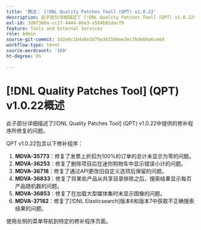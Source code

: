 ```yaml
---
title: '概述： [!DNL Quality Patches Tool] (QPT) v1.0.22'
description: 此子部分详细描述了 [!DNL Quality Patches Tool] (QPT) v1.0.22中提供的修补程序所修复的问题。
exl-id: 3d8f380a-cc27-4444-86e3-a564b01dacf0
feature: Tools and External Services
role: Admin
source-git-commit: 1d2e0c1b4a8e3d79a362500ee3ec7bde84a6ce0d
workflow-type: tm+mt
source-wordcount: '168'
ht-degree: 0%

---
```


# [!DNL Quality Patches Tool] (QPT) v1.0.22概述

此子部分详细描述了[!DNL Quality Patches Tool] (QPT) v1.0.22中提供的修补程序所修复的问题。

QPT v1.0.22包含以下修补程序：

1. **MDVA-35773**：修复了发票上折扣为100%的订单的总计未显示为零的问题。
1. **MDVA-36253**：修复了删除项目后在迷你购物车中显示错误小计的问题。
1. **MDVA-36718**：修复了通过API更改旧自定义选项后保留的问题。
1. **MDVA-36833**：修复了将某些产品从共享目录排除之后，搜索结果显示每页产品随机数的问题。
1. **MDVA-36853**：修复了在加载大型媒体集时未显示图像的问题。
1. **MDVA-37182**：修复了[!DNL Elasticsearch]版本6和版本7中获取不正确搜索结果的问题。

使用左侧的菜单导航到特定的修补程序页面。
